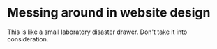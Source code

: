 # Messing around in website design
This is like a small laboratory disaster drawer.
Don't take it into consideration.
